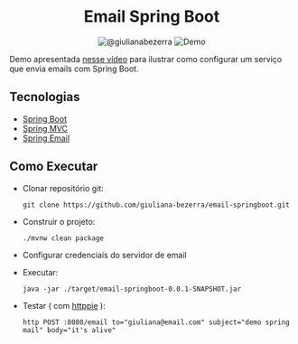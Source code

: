<h1 align="center">
  Email Spring Boot
</h1>

<p align="center">
 <img src="https://img.shields.io/static/v1?label=Youtube&message=@giulianabezerra&color=8257E5&labelColor=000000" alt="@giulianabezerra" />
 <img src="https://img.shields.io/static/v1?label=Tipo&message=Demo&color=8257E5&labelColor=000000" alt="Demo" />
</p>

Demo apresentada [nesse vídeo](https://youtu.be/GPjgfjayWos) para ilustrar como configurar um serviço que envia emails com Spring Boot.

## Tecnologias
 
- [Spring Boot](https://spring.io/projects/spring-boot)
- [Spring MVC](https://docs.spring.io/spring-framework/reference/web/webmvc.html)
- [Spring Email](https://docs.spring.io/spring-framework/reference/integration/email.html)

## Como Executar

- Clonar repositório git:
  ```
  git clone https://github.com/giuliana-bezerra/email-springboot.git
  ```

- Construir o projeto:
  ```
  ./mvnw clean package
  ```

- Configurar credenciais do servidor de email

- Executar:
  ```
  java -jar ./target/email-springboot-0.0.1-SNAPSHOT.jar
  ```

- Testar ( com [httppie](https://httpie.io) ):
  ```
  http POST :8080/email to="giuliana@email.com" subject="demo spring mail" body="it's alive"
  ```
